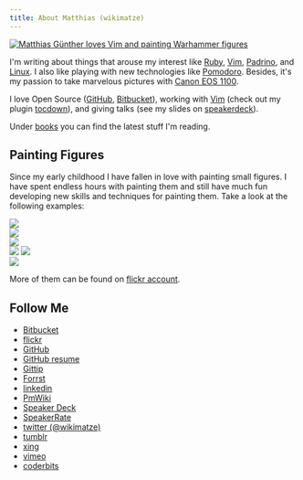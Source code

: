 ```yaml
---
title: About Matthias (wikimatze)
---
```


<a href="https://farm3.staticflickr.com/2896/14517064206_8bcd41fb1e_z.jpg" title="Matthias Günther loves Vim and painting Warhammer figures" class="fancybox"><img src="https://farm3.staticflickr.com/2896/14517064206_8bcd41fb1e_n.jpg" class="center" alt="Matthias Günther loves Vim and painting Warhammer figures"/></a>


I'm writing about things that arouse my interest like [Ruby](http://www.ruby-lang.org/en/), [Vim](http://www.vim.org/),
[Padrino](http://www.padrinorb.com/), and [Linux](http://www.linux.org/).  I also like playing with
new technologies like [Pomodoro](http://www.pomodorotechnique.com/ "Pomodoro"). Besides, it's my
passion to take marvelous pictures with [Canon EOS 1100](http://www.flickr.com/photos/wikimatze/ "Canon").


I love Open Source ([GitHub](https://github.com/wikimatze/ "GitHub"),
[Bitbucket](https://bitbucket.org/wikimatze/ "Bitbucket")), working with [Vim](http://www.vim.org/) (check out my plugin
[tocdown](http://www.vim.org/scripts/script.php?script_id=3856 "Tocdown")), and giving talks (see my slides on
[speakerdeck](https://speakerdeck.com/wikimatze "Speakerdeck")).


Under [books](/reading.html "books") you can find the latest stuff I'm reading.


## Painting Figures

Since my early childhood I have fallen in love with painting small figures. I have spent endless hours with painting them and still have much fun developing new skills and techniques for painting them. Take a look at the following examples:


<a href="http://farm6.static.flickr.com/5284/5354844860_983e94aeb7_b.jpg" title="Dwarf Commando" class="fancybox"><img class="big center" src="http://farm6.staticflickr.com/5284/5354844860_983e94aeb7_z.jpg" /></a>
<br>
<a href="http://farm6.static.flickr.com/5248/5354230989_996affd49a_b.jpg" title="Aenur" class="fancybox"><img class="big center" src="http://farm6.static.flickr.com/5248/5354230989_996affd49a_b.jpg" /></a>
<br>
<a href="http://farm6.static.flickr.com/5089/5354231045_d804caaf45_b.jpg" title="Albion Heroes" class="fancybox"><img class="big center" src="http://farm6.static.flickr.com/5089/5354231045_d804caaf45_b.jpg" /></a>
<br>
<a href="http://farm6.static.flickr.com/5085/5354231083_a2cac8077e.jpg" title="Strigoi Vampire" class="fancybox"><img class="small pull_left" src="http://farm6.static.flickr.com/5085/5354231083_a2cac8077e.jpg" /></a>
<a href="http://farm6.staticflickr.com/5005/5354844930_ddf23b758d_b.jpg" title="Dwarf Runesmith" class="fancybox"><img class="small" src="http://farm6.staticflickr.com/5005/5354844930_ddf23b758d_z.jpg" /></a>
<br>
<a href="http://farm6.staticflickr.com/5208/5354844572_6b0b65565d_b.jpg" title="Vlad and Isabella from Carstein" class="fancybox"><img class="big center" src="http://farm6.staticflickr.com/5208/5354844572_6b0b65565d_z.jpg" /></a>

More of them can be found on [flickr account](http://www.flickr.com/search/?q=warhammer+wikimatze&z=e "flickr wikimatze").


## Follow Me

- [Bitbucket](https://bitbucket.org/wikimatze)
- [flickr](http://www.flickr.com/photos/wikimatze)
- [GitHub](http://github.com/wikimatze)
- [GitHub resume](http://resume.github.io/?wikimatze)
- [Gittip](https://www.gittip.com/matthias-guenther/)
- [Forrst](http://forrst.com/people/wikimatze)
- [linkedin](http://de.linkedin.com/pub/matthias-g%C3%BCnther/80/793/370/)
- [PmWiki](http://www.pmwiki.org/wiki/Profiles/MatthiasG%C3%BCnther)
- [Speaker Deck](http://speakerdeck.com/u/wikimatze)
- [SpeakerRate](http://speakerrate.com/speakers/121601)
- [twitter (@wikimatze)](http://twitter.com/wikimatze)
- [tumblr](http://wikimatze.tumblr.com/)
- [xing](http://www.xing.com/profile/Matthias_Guenther31)
- [vimeo](http://vimeo.com/wikimatze)
- [coderbits](https://coderbits.com/wikimatze)

